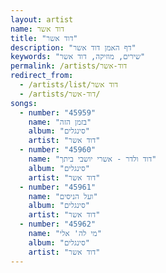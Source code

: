 ```yaml
---
layout: artist
name: דוד אשר
title: "דוד אשר"
description: "דף האמן דוד אשר"
keywords: "שירים, מוזיקה, דוד אשר"
permalink: /artists/דוד-אשר
redirect_from:
  - /artists/list/דוד אשר
  - /artists/דוד-אשר/
songs:
  - number: "45959"
    name: "בזמן הזה"
    album: "סינגלים"
    artist: "דוד אשר"
  - number: "45960"
    name: "דוד ולדר - אשרי יושבי ביתך"
    album: "סינגלים"
    artist: "דוד אשר"
  - number: "45961"
    name: "ועל הניסים"
    album: "סינגלים"
    artist: "דוד אשר"
  - number: "45962"
    name: "מי לה' אלי"
    album: "סינגלים"
    artist: "דוד אשר"
---
```

